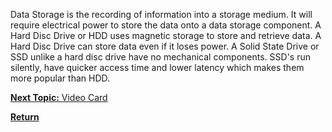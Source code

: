 Data Storage is the recording of information into a storage medium. It will require electrical power to store the data onto a data storage component. A Hard Disc Drive or HDD uses magnetic storage to store and retrieve data. A Hard Disc Drive can store data even if it loses power. A Solid State Drive or SSD unlike a hard disc drive have no mechanical components. SSD's run silently, have quicker access time and lower latency which makes them more popular than HDD.

[**Next Topic:** Video Card](videocard.md)

[**Return**](README.md)
